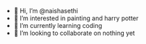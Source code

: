 - 👋 Hi, I’m @naishasethi
- 👀 I’m interested in painting and harry potter
- 🌱 I’m currently learning coding
- 💞️ I’m looking to collaborate on nothing yet

<!---
naishasethi/naishasethi is a ✨ special ✨ repository because its `README.md` (this file) appears on your GitHub profile.
You can click the Preview link to take a look at your changes.
--->
